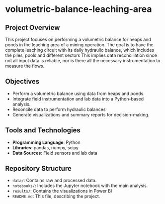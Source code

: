 # volumetric-balance-leaching-area

## Project Overview
This project focuses on performing a volumetric balance for heaps and ponds in the leaching area of a mining operation. The goal is to have the complete leaching circuit with its daily hydraulic balance, which includes the piles, pools and different sectors
This implies data reconciliation since not all input data is reliable, nor is there all the necessary instrumentation to measure the flows.

## Objectives
- Perform a volumetric balance using data from heaps and ponds.
- Integrate field instrumentation and lab data into a Python-based analysis.
- Reconcile data to perform hydraulic balances
- Generate visualizations and summary reports for decision-making.

## Tools and Technologies
- **Programming Language**: Python
- **Libraries**: pandas, numpy, scipy
- **Data Sources**: Field sensors and lab data

## Repository Structure
- `data/`: Contains raw and processed data.
- `notebooks/`: Includes the Jupyter notebook with the main analysis.
- `results/`: Contains the visualizations in Power BI
- `README.md`: This file, describing the project.
